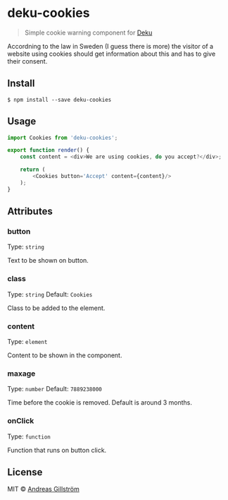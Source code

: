# deku-cookies

> Simple cookie warning component for [Deku](https://github.com/dekujs/deku)

Accordning to the law in Sweden (I guess there is more) the visitor of a website using cookies should get information about this and has to give their consent.


## Install

```
$ npm install --save deku-cookies
```


## Usage

```js
import Cookies from 'deku-cookies';

export function render() {
	const content = <div>We are using cookies, do you accept?</div>;

	return (
		<Cookies button='Accept' content={content}/>
	);
}
```

## Attributes

### button

Type: `string`

Text to be shown on button.

### class

Type: `string`
Default: `Cookies`

Class to be added to the element.

### content

Type: `element`

Content to be shown in the component.

### maxage

Type: `number`
Default: `7889238000`

Time before the cookie is removed. Default is around 3 months.

### onClick

Type: `function`

Function that runs on button click.


## License

MIT © [Andreas Gillström](http://github.com/gillstrom)
